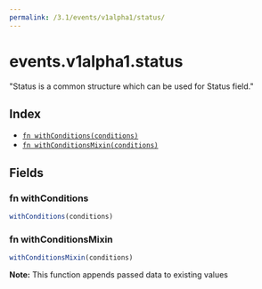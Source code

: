 ```yaml
---
permalink: /3.1/events/v1alpha1/status/
---
```


# events.v1alpha1.status

"Status is a common structure which can be used for Status field."

## Index

* [`fn withConditions(conditions)`](#fn-withconditions)
* [`fn withConditionsMixin(conditions)`](#fn-withconditionsmixin)

## Fields

### fn withConditions

```ts
withConditions(conditions)
```



### fn withConditionsMixin

```ts
withConditionsMixin(conditions)
```



**Note:** This function appends passed data to existing values